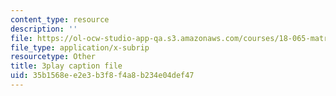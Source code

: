 ```yaml
---
content_type: resource
description: ''
file: https://ol-ocw-studio-app-qa.s3.amazonaws.com/courses/18-065-matrix-methods-in-data-analysis-signal-processing-and-machine-learning-spring-2018/35b1568ee2e3b3f8f4a8b234e04def47_d32WV1rKoVk.srt
file_type: application/x-subrip
resourcetype: Other
title: 3play caption file
uid: 35b1568e-e2e3-b3f8-f4a8-b234e04def47
---
```

